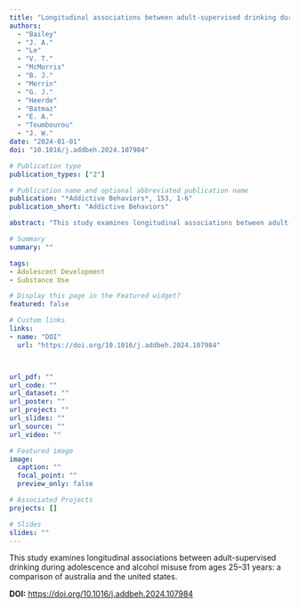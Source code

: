 ```yaml
---
title: "Longitudinal associations between adult-supervised drinking during adolescence and alcohol misuse from ages 25–31 years: A comparison of Australia and the United States"
authors:
  - "Bailey"
  - "J. A."
  - "Le"
  - "V. T."
  - "McMorris"
  - "B. J."
  - "Merrin"
  - "G. J."
  - "Heerde"
  - "Batmaz"
  - "E. A."
  - "Toumbourou"
  - "J. W."
date: "2024-01-01"
doi: "10.1016/j.addbeh.2024.107984"

# Publication type
publication_types: ["2"]

# Publication name and optional abbreviated publication name
publication: "*Addictive Behaviors*, 153, 1-6"
publication_short: "Addictive Behaviors"

abstract: "This study examines longitudinal associations between adult-supervised drinking during adolescence and alcohol misuse from ages 25–31 years: a comparison of australia and the united states."

# Summary
summary: ""

tags:
- Adolescent Development
- Substance Use

# Display this page in the Featured widget?
featured: false

# Custom links
links:
- name: "DOI"
  url: "https://doi.org/10.1016/j.addbeh.2024.107984"



url_pdf: ""
url_code: ""
url_dataset: ""
url_poster: ""
url_project: ""
url_slides: ""
url_source: ""
url_video: ""

# Featured image
image:
  caption: ""
  focal_point: ""
  preview_only: false

# Associated Projects
projects: []

# Slides
slides: ""
---
```


This study examines longitudinal associations between adult-supervised drinking during adolescence and alcohol misuse from ages 25–31 years: a comparison of australia and the united states.



**DOI:** https://doi.org/10.1016/j.addbeh.2024.107984

